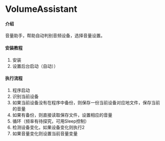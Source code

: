# VolumeAssistant

#### 介绍
音量助手，帮助自动判别音频设备，选择音量设置。




#### 安装教程
1. 安装
2. 设置后台启动（自动））

#### 执行流程
1. 程序启动
2. 识别当前设备
3. 如果当前设备没有在程序中备份，则保存一份当前设备对应地文件，保存当前的音量
4. 如果有备份，则直接读取保存文件，设置相应的音量
5. 循环（频率有待探究，可用Sleep控制）
6. 检测设备变化，如果设备变化则执行2
7. 如果音量变化则设置当前音量变量
